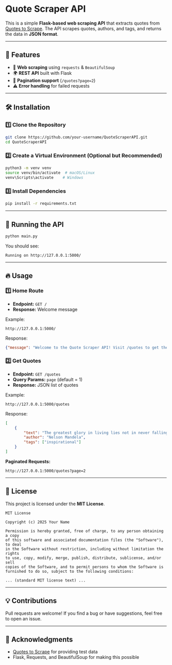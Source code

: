 # Quote Scraper API

This is a simple **Flask-based web scraping API** that extracts quotes from [Quotes to Scrape](https://quotes.toscrape.com/). The API scrapes quotes, authors, and tags, and returns the data in **JSON format**.

---

## 🚀 Features
- 📡 **Web scraping** using `requests` & `BeautifulSoup`
- 🌍 **REST API** built with Flask
- 📑 **Pagination support** (`/quotes?page=2`)
- ⚠️ **Error handling** for failed requests

---

## 🛠 Installation

### 1️⃣ Clone the Repository
```bash
git clone https://github.com/your-username/QuoteScraperAPI.git
cd QuoteScraperAPI
```

### 2️⃣ Create a Virtual Environment (Optional but Recommended)
```bash
python3 -m venv venv
source venv/bin/activate  # macOS/Linux
venv\Scripts\activate    # Windows
```

### 3️⃣ Install Dependencies
```bash
pip install -r requirements.txt
```

---

## 🚀 Running the API
```bash
python main.py
```
You should see:
```
Running on http://127.0.0.1:5000/
```

---

## 🔥 Usage

### 1️⃣ Home Route
- **Endpoint:** `GET /`
- **Response:** Welcome message

Example:
```
http://127.0.0.1:5000/
```
Response:
```json
{"message": "Welcome to the Quote Scraper API! Visit /quotes to get the scraped quotes."}
```

### 2️⃣ Get Quotes
- **Endpoint:** `GET /quotes`
- **Query Params:** `page` (default = 1)
- **Response:** JSON list of quotes

Example:
```
http://127.0.0.1:5000/quotes
```
Response:
```json
[
    {
        "text": "The greatest glory in living lies not in never falling, but in rising every time we fall.",
        "author": "Nelson Mandela",
        "tags": ["inspirational"]
    }
]
```

**Paginated Requests:**
```
http://127.0.0.1:5000/quotes?page=2
```

---

## 📜 License

This project is licensed under the **MIT License**.

```
MIT License

Copyright (c) 2025 Your Name

Permission is hereby granted, free of charge, to any person obtaining a copy
of this software and associated documentation files (the "Software"), to deal
in the Software without restriction, including without limitation the rights
to use, copy, modify, merge, publish, distribute, sublicense, and/or sell
copies of the Software, and to permit persons to whom the Software is
furnished to do so, subject to the following conditions:

... (standard MIT license text) ...
```

---

## 💡 Contributions
Pull requests are welcome! If you find a bug or have suggestions, feel free to open an issue.

---

## 🌟 Acknowledgments
- [Quotes to Scrape](https://quotes.toscrape.com/) for providing test data
- Flask, Requests, and BeautifulSoup for making this possible
